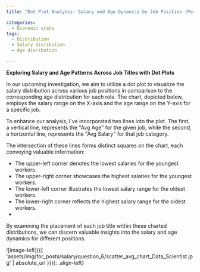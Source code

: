 ```yaml
---
title: "Dot Plot Analysis: Salary and Age Dynamics by Job Position (Part 3: Compensation Analytics)"

categories:
  - Economic stats 
tags:
  - Distribution
  - Salary disribution
  - Age disribution  

---
```


**Exploring Salary and Age Patterns Across Job Titles with Dot Plots**


In our upcoming investigation, we aim to utilize a dot plot to visualize the salary distribution across various job positions in comparison to the corresponding age distribution for each role. The chart, depicted below, employs the salary range on the X-axis and the age range on the Y-axis for a specific job.

To enhance our analysis, I've incorporated two lines into the plot. The first, a vertical line, represents the "Avg Age" for the given job, while the second, a horizontal line, represents the "Avg Salary" for that job category.

The intersection of these lines forms distinct squares on the chart, each conveying valuable information:

* The upper-left corner denotes the lowest salaries for the youngest workers.
* The upper-right corner showcases the highest salaries for the youngest workers.
* The lower-left corner illustrates the lowest salary range for the oldest workers.
* The lower-right corner reflects the highest salary range for the oldest workers.
* 
By examining the placement of each job title within these charted distributions, we can discern valuable insights into the salary and age dynamics for different positions.


![image-left]({{ 'assets/img/for_posts/salary/question_6/scatter_avg_chart_Data_Scientist.jpg' | absolute_url }}){: .align-left}
